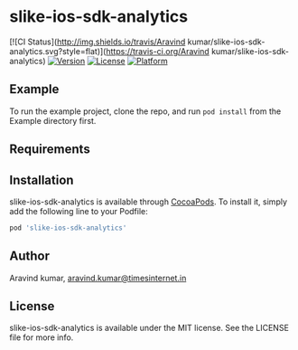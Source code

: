 # slike-ios-sdk-analytics

[![CI Status](http://img.shields.io/travis/Aravind kumar/slike-ios-sdk-analytics.svg?style=flat)](https://travis-ci.org/Aravind kumar/slike-ios-sdk-analytics)
[![Version](https://img.shields.io/cocoapods/v/slike-ios-sdk-analytics.svg?style=flat)](http://cocoapods.org/pods/slike-ios-sdk-analytics)
[![License](https://img.shields.io/cocoapods/l/slike-ios-sdk-analytics.svg?style=flat)](http://cocoapods.org/pods/slike-ios-sdk-analytics)
[![Platform](https://img.shields.io/cocoapods/p/slike-ios-sdk-analytics.svg?style=flat)](http://cocoapods.org/pods/slike-ios-sdk-analytics)

## Example

To run the example project, clone the repo, and run `pod install` from the Example directory first.

## Requirements

## Installation

slike-ios-sdk-analytics is available through [CocoaPods](http://cocoapods.org). To install
it, simply add the following line to your Podfile:

```ruby
pod 'slike-ios-sdk-analytics'
```

## Author

Aravind kumar, aravind.kumar@timesinternet.in

## License

slike-ios-sdk-analytics is available under the MIT license. See the LICENSE file for more info.
